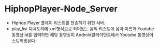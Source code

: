 # HiphopPlayer-Node_Server

* Hiphop Player 플레이 리스트를 전송하기 위한 서버.
* play_list 디렉토리에 xml형식으로 되어있는 음악 리스트에 음악 이름과 Youtube 동영상 id를 입력하면 해당 동영상이 Android클라이언트에서 Youtube 동영상이 스트리밍된다.
